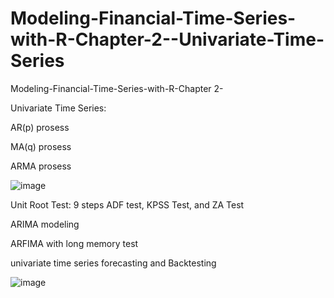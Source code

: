 # Modeling-Financial-Time-Series-with-R-Chapter-2--Univariate-Time-Series

Modeling-Financial-Time-Series-with-R-Chapter 2- 

Univariate Time Series: 

AR(p) prosess

MA(q) prosess

ARMA prosess

![image](https://user-images.githubusercontent.com/77374087/133285184-2614c5f9-d6fc-4634-a3b9-d138008d52b3.png)

Unit Root Test: 9 steps ADF test, KPSS Test, and ZA Test

ARIMA modeling 

ARFIMA with long memory test

univariate time series forecasting and Backtesting 

![image](https://user-images.githubusercontent.com/77374087/133278921-56f55ab6-df1a-48e6-b115-a1f36a4f29bc.png)
